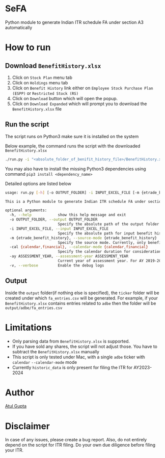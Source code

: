 # SeFA
Python module to generate Indian ITR schedule FA under section A3 automatically

# How to run
## Download `BenefitHistory.xlsx`
1. Click on `Stock Plan` menu tab
2. Click on `Holdings` menu tab
3. Click on `Benefit History` link either on `Employee Stock Purchase Plan (ESPP)` or `Restricted Stock (RS)`
4. Click on `Download` button which will open the popup.
5. Click on `Download Expanded` which will prompt you to download the `BenefitHistory.xlsx` file

## Run the script
The script runs on Python3 make sure it is installed on the system

Below example, the command runs the script with the downloaded `BenefitHistory.xlsx`
```sh
./run.py -i "<absolute_folder_of_benifit_history_file>/BenefitHistory.xlsx" -ay 2023
```
You may also have to install the missing Python3 dependencies using command `pip3 install <dependency_name>`

Detailed options are listed below
```sh
usage: run.py [-h] [-o OUTPUT_FOLDER] -i INPUT_EXCEL_FILE [-m {etrade_benefit_history}] [-cal {calendar,financial}] -ay ASSESSMENT_YEAR [-v]

This is a Python module to generate Indian ITR schedule FA under section A3 automatically

optional arguments:
  -h, --help            show this help message and exit
  -o OUTPUT_FOLDER, --output OUTPUT_FOLDER
                        Specify the absolute path of the output folder for JSON data, default = <current_folder_path_of_the_script>
  -i INPUT_EXCEL_FILE, --input INPUT_EXCEL_FILE
                        Specify the absolute path for input benefit history(BenefitHistory.xlsx) Excel file
  -m {etrade_benefit_history}, --source-mode {etrade_benefit_history}
                        Specify the source mode. Currently, only benefit history from etrade is supported, default = etrade_benefit_history
  -cal {calendar,financial}, --calendar-mode {calendar,financial}
                        Specify the calendar duration for consideration, default = calendar
  -ay ASSESSMENT_YEAR, --assessment-year ASSESSMENT_YEAR
                        Current year of assessment year. For AY 2019-2020, input will be 2019. Input will be of type integer
  -v, --verbose         Enable the debug logs
```

## Output
Inside the `output` folder(if nothing else is specified), the `ticker` folder will be created under which `fa_entries.csv` will be generated. For example, if your `BenefitHistory.xlsx`
contains entries related to `adbe` then the folder will be `output/adbe/fa_entries.csv`

# Limitations
- Only parsing data from `BenefitHistory.xlsx` is supported.
-  If you have sold any shares, the script will not adjust those. You have to subtract the `BenefitHistory.xlsx` manually
-  This script is only tested under Mac, with a single `adbe` ticker with `calendar` `--calendar-mode` mode
-  Currently `historic_data` is only present for filing the ITR for AY2023-2024

# Author
[Atul Gupta](https://github.com/atulgpt)

# Disclaimer
In case of any issues, please create a bug report. Also, do not entirely depend on the script for ITR filing. Do your own due diligence before filing your ITR.

